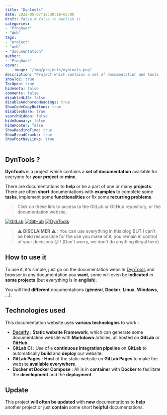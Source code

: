 ```yaml
---
title: "Dyntools"
date: 2022-05-07T16:30:18+02:00
draft: false # false to publish it
categories:
- "ProgOwer"
- "Web"
tags:
- "project"
- "web"
- "documentation"
author:
- "ProgOwer"
cover:
    image: "/img/projects/dyntools.png"
description: "Project which contains a set of documentation and tools for other projects."
showToc: true
TocOpen: true
hidemeta: false
comments: false
disableHLJS: false
disableAnchoredHeadings: true
ShowCodeCopyButtons: true
disableShare: true
searchHidden: false
hideSummary: false
hideFooter: false
ShowReadingTime: true
ShowBreadCrumbs: true
ShowPostNavLinks: true
---
```


## DynTools ?

**DynTools** is a project which contains a **set of documentation** available for everyone for **your project** or **mine**.

There are documentations to **help** or be a part of one or many **projects**. There are often **short** documentations with **examples** to complete some **tasks**, implement some **functionalities** or fix some **recurring problems**.

> Click on these link to access to the GitLab or GitHub repository, or the documentation website.

[![GitLab](https://img.shields.io/badge/GitLab-330F63?style=for-the-badge&logo=gitlab&logoColor=white)](https://gitlab.com/progdevlab/dyntools)
[![GitHub](https://img.shields.io/badge/GitHub-100000?style=for-the-badge&logo=github&logoColor=white)](https://github.com/ProgDevLab/DynTools)
[![DynTools](https://img.shields.io/website-up-down-green-red/https/progdevlab.gitlab.io/dyntools.svg)](https://progdevlab.gitlab.io/dyntools)

> :warning: **DISCLAIMER** :warning: : You can use everything in this blog BUT I can't be held responsible for the use you make of it, you remain in control of your decisions :wink: ! (Don't worry, we don't do anything illegal here)

## How to use it

To use it, it's simple, just go on the documentation website [DynTools](https://progdevlab.gitlab.io/dyntools) and browser in any documentation you **want**, some will even be **indicated** in **some projects** (but everything is in **english**).

You will find **different** documentations (**général**, **Docker**, **Linux**, **Windows**, ...).

## Technologies used

This documentation website uses **various technologies** to work :

- **[Docsify](https://docsify.js.org/#/)** : **Static website Framework**, which can generate some documentation website with **Markdown** articles, all hosted on **GitLab** or **GitHub**.
- **GitLab CI** : Use of a **continuous integration pipeline** on **GitLab** to automatically **build** and **deploy** our website.
- **GitLab Pages** : **Host** of the static website on **GitLab Pages** to make the website **available everywhere**.
- **Docker et Docker Compose** : All is in **container** with **Docker** to facilitate the **development** and the **deployment**.

## Update

This project **will often be updated** with **new** documentations to **help** another project or just **contain** some short **helpful** documentations.
